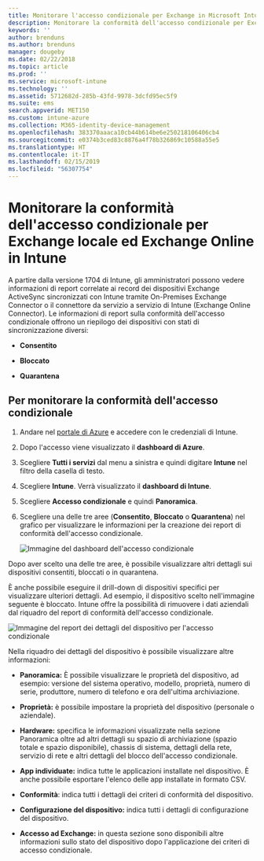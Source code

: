 ```yaml
---
title: Monitorare l'accesso condizionale per Exchange in Microsoft Intune | Microsoft Intune
description: Monitorare la conformità dell'accesso condizionale per Exchange locale ed Exchange Online tramite il portale di Azure in Intune.
keywords: ''
author: brenduns
ms.author: brenduns
manager: dougeby
ms.date: 02/22/2018
ms.topic: article
ms.prod: ''
ms.service: microsoft-intune
ms.technology: ''
ms.assetid: 5712682d-285b-43fd-9978-3dcfd95ec5f9
ms.suite: ems
search.appverid: MET150
ms.custom: intune-azure
ms.collection: M365-identity-device-management
ms.openlocfilehash: 383370aaaca10cb44b614be6e250218106406cb4
ms.sourcegitcommit: e0374b3ced83c8876a4f78b326869c10588a55e5
ms.translationtype: HT
ms.contentlocale: it-IT
ms.lasthandoff: 02/15/2019
ms.locfileid: "56307754"
---
```

# <a name="monitor-conditional-access-compliance-for-on-premises-exchange-and-exchange-online-in-intune"></a>Monitorare la conformità dell'accesso condizionale per Exchange locale ed Exchange Online in Intune

A partire dalla versione 1704 di Intune, gli amministratori possono vedere informazioni di report correlate ai record dei dispositivi Exchange ActiveSync sincronizzati con Intune tramite On-Premises Exchange Connector o il connettore da servizio a servizio di Intune (Exchange Online Connector). Le informazioni di report sulla conformità dell'accesso condizionale offrono un riepilogo dei dispositivi con stati di sincronizzazione diversi:

-   **Consentito**

-   **Bloccato**

-   **Quarantena**

## <a name="to-monitor-conditional-access-compliance"></a>Per monitorare la conformità dell'accesso condizionale

1.  Andare nel [portale di Azure](https://portal.azure.com/) e accedere con le credenziali di Intune.

2.  Dopo l'accesso viene visualizzato il **dashboard di Azure**.

3.  Scegliere **Tutti i servizi** dal menu a sinistra e quindi digitare **Intune** nel filtro della casella di testo.

4.  Scegliere **Intune**. Verrà visualizzato il **dashboard di Intune**.

5.  Scegliere **Accesso condizionale** e quindi **Panoramica**.

6.  Scegliere una delle tre aree (**Consentito**, **Bloccato** o **Quarantena**) nel grafico per visualizzare le informazioni per la creazione dei report di conformità dell'accesso condizionale.

    ![Immagine del dashboard dell'accesso condizionale](./media/CA-reporting-intune-1.png)

Dopo aver scelto una delle tre aree, è possibile visualizzare altri dettagli sui dispositivi consentiti, bloccati o in quarantena.

È anche possibile eseguire il drill-down di dispositivi specifici per visualizzare ulteriori dettagli. Ad esempio, il dispositivo scelto nell'immagine seguente è bloccato. Intune offre la possibilità di rimuovere i dati aziendali dal riquadro del report di conformità dell'accesso condizionale.

![Immagine del report dei dettagli del dispositivo per l'accesso condizionale](./media/CA-reporting-intune-3.png)

Nella riquadro dei dettagli del dispositivo è possibile visualizzare altre informazioni:

-   **Panoramica:** È possibile visualizzare le proprietà del dispositivo, ad esempio: versione del sistema operativo, modello, proprietà, numero di serie, produttore, numero di telefono e ora dell'ultima archiviazione.

-   **Proprietà:** è possibile impostare la proprietà del dispositivo (personale o aziendale).

-   **Hardware:** specifica le informazioni visualizzate nella sezione Panoramica oltre ad altri dettagli su spazio di archiviazione (spazio totale e spazio disponibile), chassis di sistema, dettagli della rete, servizio di rete e altri dettagli del blocco dell'accesso condizionale.

-   **App individuate:** indica tutte le applicazioni installate nel dispositivo. È anche possibile esportare l'elenco delle app installate in formato CSV.

-   **Conformità**: indica tutti i dettagli dei criteri di conformità del dispositivo.

-   **Configurazione del dispositivo:** indica tutti i dettagli di configurazione del dispositivo.

-   **Accesso ad Exchange:** in questa sezione sono disponibili altre informazioni sullo stato del dispositivo dopo l'applicazione dei criteri di accesso condizionale.
